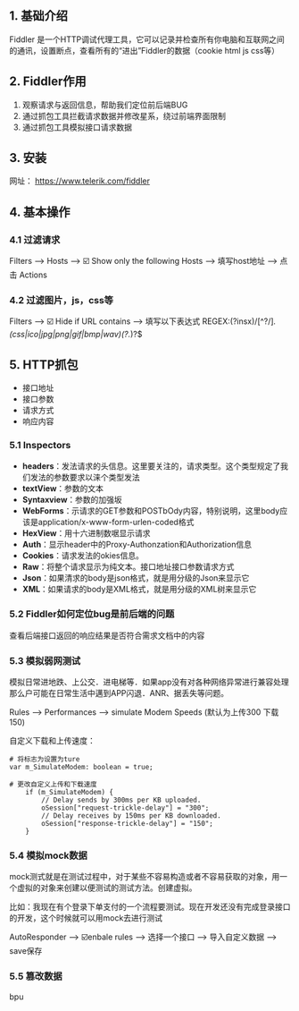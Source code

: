 ## 1. 基础介绍
Fiddler 是一个HTTP调试代理工具，它可以记录并检查所有你电脑和互联网之间的通讯，设置断点，查看所有的“进出”Fiddler的数据（cookie html js css等）

## 2. Fiddler作用
1. 观察请求与返回信息，帮助我们定位前后端BUG
2. 通过抓包工具拦截请求数据并修改星系，绕过前端界面限制
3. 通过抓包工具模拟接口请求数据

## 3. 安装
网址： https://www.telerik.com/fiddler

## 4. 基本操作
### 4.1 过滤请求
Filters --> Hosts --> ☑️ Show only the following Hosts --> 填写host地址 --> 点击 Actions
### 4.2 过滤图片，js，css等
Filters --> ☑️ Hide if URL contains --> 填写以下表达式
REGEX:(?insx)/[^?/]*.(css|ico|jpg|png|gif|bmp|wav)(?.*)?$

## 5. HTTP抓包
- 接口地址
- 接口参数
- 请求方式
- 响应内容

### 5.1 Inspectors
- **headers**：发法请求的头信息。这里要关注的，请求类型。这个类型规定了我们发法的参数要求以涞个类型发法
- **textView**：参数的文本
- **Syntaxview**：参数的加强坂
- **WebForms**：示请求的GET参数和POSTbOdy内容，特别说明，这里body应该是application/x-www-form-urlen-coded格式
- **HexView**：用十六进制数啹显示请求
- **Auth**：显示header中的Proxy-Authonzation和Authorization信息
- **Cookies**：请求发法的okies信息。
- **Raw**：将整个请求显示为纯文本。接口地址接口参数请求方式
- **Json**：如果清求的body是json格式，就是用分级的Json来显示它
- **XML**：如果请求的body是XML格式，就是用分级的XML树来显示它

### 5.2 Fiddler如何定位bug是前后端的问题
查看后端接口返回的响应结果是否符合需求文档中的内容

### 5.3 模拟弱网测试
模拟日常进地跌、上公交．进电梯等．如果app没有对各种网络异常进行兼容处理那么户可能在日常生活中邁到APP闪退．ANR、据丢失等问题。

Rules --> Performances --> simulate Modem Speeds (默认为上传300 下载150)

自定义下载和上传速度：
 
    # 将标志为设置为ture
    var m_SimulateModem: boolean = true;

    # 更改自定义上传和下载速度
        if (m_SimulateModem) {
            // Delay sends by 300ms per KB uploaded.
            oSession["request-trickle-delay"] = "300"; 
            // Delay receives by 150ms per KB downloaded.
            oSession["response-trickle-delay"] = "150"; 
        }

### 5.4 模拟mock数据
mock测式就是在测试过程中，对于某些不容易构造或者不容易获取的对象，用一个虚拟的对象来创建以便测试的测试方法。创建虚拟。

比如：我现在有个登录下单支付的一个流程要测试。现在开发还没有完成登录接口的开发，这个时候就可以用mock去进行测试

AutoResponder --> ☑️enbale rules --> 选择一个接口 --> 导入自定义数据 --> save保存


### 5.5 篡改数据
bpu